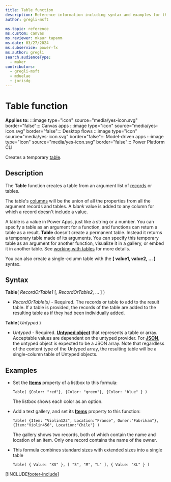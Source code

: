 ```yaml
---
title: Table function
description: Reference information including syntax and examples for the Table function.
author: gregli-msft

ms.topic: reference
ms.custom: canvas
ms.reviewer: mkaur tapanm
ms.date: 03/27/2024
ms.subservice: power-fx
ms.author: gregli
search.audienceType:
  - maker
contributors:
  - gregli-msft
  - mduelae
  - jorisdg
---
```


# Table function

**Applies to:** :::image type="icon" source="media/yes-icon.svg" border="false"::: Canvas apps :::image type="icon" source="media/yes-icon.svg" border="false"::: Desktop flows :::image type="icon" source="media/yes-icon.svg" border="false"::: Model-driven apps :::image type="icon" source="media/yes-icon.svg" border="false"::: Power Platform CLI

Creates a temporary [table](/power-apps/maker/canvas-apps/working-with-tables).

## Description

The **Table** function creates a table from an argument list of [records](/power-apps/maker/canvas-apps/working-with-tables#records) or tables.

The table's [columns](/power-apps/maker/canvas-apps/working-with-tables#columns) will be the union of all the properties from all the argument records and tables. A _blank_ value is added to any column for which a record doesn't include a value.

A table is a value in Power Apps, just like a string or a number. You can specify a table as an argument for a function, and functions can return a table as a result. **Table** doesn't create a permanent table. Instead it returns a temporary table made of its arguments. You can specify this temporary table as an argument for another function, visualize it in a gallery, or embed it in another table. See [working with tables](/power-apps/maker/canvas-apps/working-with-tables) for more details.

You can also create a single-column table with the **[ value1, value2, ... ]** syntax.

## Syntax

**Table**( _RecordOrTable1_ [, *RecordOrTable2*, ... ] )

- _RecordOrTable(s)_ - Required. The records or table to add to the result table. If a table is provided, the records of the table are added to the resulting table as if they had been individually added.

**Table**( _Untyped_ )

- _Untyped_ - Required. [**Untyped object**](../untyped-object.md) that represents a table or array. Acceptable values are dependent on the untyped provider.  For [**JSON**](function-parsejson.md), the untyped object is expected to be a JSON array. Note that regardless of the content type of the Untyped array, the resulting table will be a single-column table of Untyped objects.

## Examples

- Set the **[Items](/power-apps/maker/canvas-apps/controls/properties-core)** property of a listbox to this formula:
  ```powerapps-dot
  Table( {Color: "red"}, {Color: "green"}, {Color: "blue" } )
  ```

  The listbox shows each color as an option.

- Add a text gallery, and set its **[Items](/power-apps/maker/canvas-apps/controls/properties-core)** property to this function:<br>
  ```powerapps-dot
  Table( {Item: "Violin123", Location:"France", Owner:"Fabrikam"}, {Item:"Violin456", Location:"Chile"} )
  ```

  The gallery shows two records, both of which contain the name and location of an item. Only one record contains the name of the owner.

- This formula combines standard sizes with extended sizes into a single table
  ```powerapps-dot
  Table( { Value: "XS" }, [ "S", "M", "L" ], { Value: "XL" } )
  ```

[!INCLUDE[footer-include](../../includes/footer-banner.md)]
